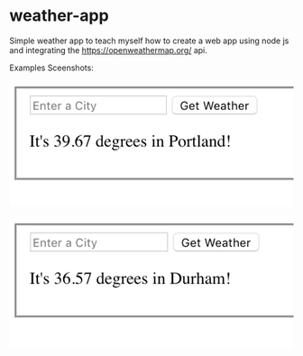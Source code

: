 # weather-app

Simple weather app to teach myself how to create a web app using node js and integrating the https://openweathermap.org/ api. 

Examples Sceenshots: 



![Portland Weather](/pictures/portland.png?raw=true)


![Durham Weather](/pictures/durham.png?raw=true)
